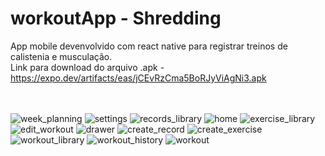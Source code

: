 # workoutApp - Shredding
App mobile devenvolvido com react native para registrar treinos de calistenia e musculação. </br>
Link para download do arquivo .apk - https://expo.dev/artifacts/eas/jCEvRzCma5BoRJyViAgNi3.apk
</br></br></br>

![week_planning](https://github.com/eleazy/workoutApp/assets/37671310/b165597c-2c3a-4d95-a6a2-81807871e10e)
![settings](https://github.com/eleazy/workoutApp/assets/37671310/394f040f-0089-4e2d-9e2a-5b079b7632b8)
![records_library](https://github.com/eleazy/workoutApp/assets/37671310/a3e18369-ad47-47d9-8e34-cdd99bba6e18)
![home](https://github.com/eleazy/workoutApp/assets/37671310/5d9168ba-96c4-4ece-a1de-099751f9d49b)
![exercise_library](https://github.com/eleazy/workoutApp/assets/37671310/8ef7e9ca-1742-4972-9532-2d62af6f521e)
![edit_workout](https://github.com/eleazy/workoutApp/assets/37671310/432f4295-a12c-4958-81c2-5a56b0cc2d7e)
![drawer](https://github.com/eleazy/workoutApp/assets/37671310/87dfd0e6-9c10-468d-8442-d0a8bbac9144)
![create_record](https://github.com/eleazy/workoutApp/assets/37671310/0e57c64a-c487-4ce8-99b4-0a9e1abb8f63)
![create_exercise](https://github.com/eleazy/workoutApp/assets/37671310/334b877f-9053-40b2-aaec-ab2d2519f5ee)
![workout_library](https://github.com/eleazy/workoutApp/assets/37671310/bd09dd2a-dc45-4d33-8cff-4c1ec7724cb1)
![workout_history](https://github.com/eleazy/workoutApp/assets/37671310/c01385c3-f932-4780-935c-68ecdb02b3d2)
![workout](https://github.com/eleazy/workoutApp/assets/37671310/25f91da0-39ea-4caa-820e-e93915ca0ec3)
